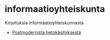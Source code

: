 # informaatioyhteiskunta
Kirjoituksia informaatioyhteiskunnasta
* [Postmodernista tietokäsityksestä]()